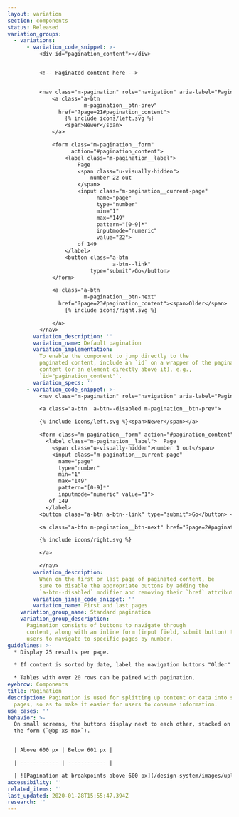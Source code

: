 ```yaml
---
layout: variation
section: components
status: Released
variation_groups:
  - variations:
      - variation_code_snippet: >-
          <div id="pagination_content"></div>


          <!-- Paginated content here -->


          <nav class="m-pagination" role="navigation" aria-label="Pagination">
              <a class="a-btn
                        m-pagination__btn-prev"
                href="?page=21#pagination_content">
                  {% include icons/left.svg %}
                  <span>Newer</span>
              </a>

              <form class="m-pagination__form"
                    action="#pagination_content">
                  <label class="m-pagination__label">
                      Page
                      <span class="u-visually-hidden">
                          number 22 out
                      </span>
                      <input class="m-pagination__current-page"
                            name="page"
                            type="number"
                            min="1"
                            max="149"
                            pattern="[0-9]*"
                            inputmode="numeric"
                            value="22">
                      of 149
                  </label>
                  <button class="a-btn
                                 a-btn--link"
                          type="submit">Go</button>
              </form>

              <a class="a-btn
                        m-pagination__btn-next"
                href="?page=23#pagination_content"><span>Older</span>
                  {% include icons/right.svg %}

              </a>
          </nav>
        variation_description: ''
        variation_name: Default pagination
        variation_implementation:
          To enable the component to jump directly to the
          paginated content, include an `id` on a wrapper of the paginated
          content (or an element directly above it), e.g.,
          `id="pagination_content"`.
        variation_specs: ''
      - variation_code_snippet: >-
          <nav class="m-pagination" role="navigation" aria-label="Pagination">

          <a class="a-btn  a-btn--disabled m-pagination__btn-prev">

          {% include icons/left.svg %}<span>Newer</span></a>

          <form class="m-pagination__form" action="#pagination_content">
            <label class="m-pagination__label">  Page
              <span class="u-visually-hidden">number 1 out</span>
              <input class="m-pagination__current-page"
                name="page"
                type="number"
                min="1"
                max="149"
                pattern="[0-9]*"
                inputmode="numeric" value="1">
             of 149
            </label>
          <button class="a-btn a-btn--link" type="submit">Go</button> </form>

          <a class="a-btn m-pagination__btn-next" href="?page=2#pagination_content">        <span>Older</span>

          {% include icons/right.svg %}

          </a>

          </nav>
        variation_description:
          When on the first or last page of paginated content, be
          sure to disable the appropriate buttons by adding the
          `a-btn--disabled` modifier and removing their `href` attribute.
        variation_jinja_code_snippet: ''
        variation_name: First and last pages
    variation_group_name: Standard pagination
    variation_group_description:
      Pagination consists of buttons to navigate through
      content, along with an inline form (input field, submit button) to enable
      users to navigate to specific pages by number.
guidelines: >-
  * Display 25 results per page.

  * If content is sorted by date, label the navigation buttons "Older" and "Newer"; otherwise, label the buttons "Previous" and "Next".

  * Tables with over 20 rows can be paired with pagination.
eyebrow: Components
title: Pagination
description: Pagination is used for splitting up content or data into several
  pages, so as to make it easier for users to consume information.
use_cases: ''
behavior: >-
  On small screens, the buttons display next to each other, stacked on top of
  the form (`@bp-xs-max`).


  | Above 600 px | Below 601 px |

  | ------------ | ------------ |

  | ![Pagination at breakpoints above 600 px](/design-system/images/uploads/screen-shot-2021-01-22-at-5.02.03-pm.png) | ![Pagination at breakpoints below 601 px](/design-system/images/uploads/screen-shot-2021-01-22-at-5.02.30-pm.png) |
accessibility: ''
related_items: ''
last_updated: 2020-01-28T15:55:47.394Z
research: ''
---
```

